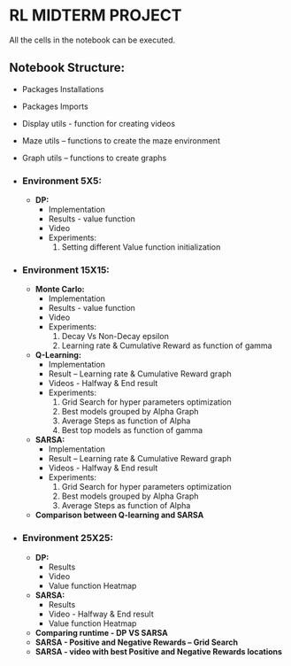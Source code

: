 # RL MIDTERM PROJECT

All the cells in the notebook can be executed.
## Notebook Structure:
* Packages Installations 
* Packages Imports
* Display utils  - function for creating videos
* Maze utils – functions to create the maze environment
* Graph utils – functions to create graphs
* ### Environment 5X5:
  * **DP:**
 	 * Implementation
	 * Results - value function
	 * Video
	 * Experiments:
   		1. Setting different  Value function initialization
* ### Environment 15X15:
  * **Monte Carlo:**
 	 * Implementation
	 * Results - value function
	 * Video
	 * Experiments:
   		1. Decay Vs Non-Decay epsilon
   		2. Learning rate & Cumulative Reward as function of gamma
   * **Q-Learning:**
 	 * Implementation
	 * Result – Learning rate & Cumulative Reward graph
	 * Videos  - Halfway & End result
	 * Experiments:
   		1. Grid Search for hyper parameters optimization
   		2. Best models grouped by Alpha Graph
   		3. Average Steps as function of Alpha
   		4. Best top models as function of gamma
   * **SARSA:**
 	 * Implementation
	 * Result – Learning rate & Cumulative Reward graph
	 * Videos  - Halfway & End result
	 * Experiments:
   		1. Grid Search for hyper parameters optimization
   		2. Best models grouped by Alpha Graph
   		3. Average Steps as function of Alpha
  * **Comparison between Q-learning and SARSA**
	
* ### Environment 25X25:
    * **DP:**
	    * Results
	    * Video
	    * Value function Heatmap
    * **SARSA:**
	    * Results
	    * Video - Halfway & End result
	    * Value function Heatmap
   * **Comparing runtime - DP VS SARSA**
   * **SARSA - Positive and Negative Rewards – Grid Search**
   * **SARSA - video with best Positive and Negative Rewards locations**






